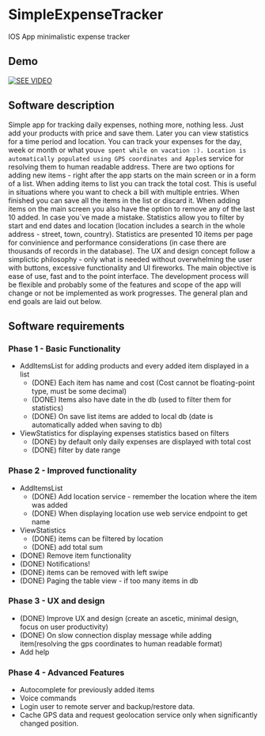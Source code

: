 # SimpleExpenseTracker
IOS App minimalistic expense tracker

## Demo

[![SEE VIDEO](http://img.youtube.com/vi/zNvj2wPLBus/0.jpg)](http://www.youtube.com/watch?v=zNvj2wPLBus)

## Software description

Simple app for tracking daily expenses, nothing more, nothing less. Just add your products with price and save them. Later you can view statistics for a time period and location. You can track your expenses for the day, week or month or what you`ve spent while on vacation :). Location is automatically populated using GPS coordinates and Apple`s service for resolving them to human readable address.
There are two options for adding new items - right after the app starts on the main screen or in a form of a list. When adding items to list you can track the total cost. This is useful in situations where you want to check a bill with multiple entries. When finished you can save all the items in the list or discard it. When adding items on the main screen you also have the option to remove any of the last 10 added. In case you`ve made a mistake.
Statistics allow you to filter by start and end dates and location (location includes a search in the whole address - street, town, country). Statistics are presented 10 items per page for convinience and performance considerations (in case there are thousands of records in the database).
The UX and design concept follow a simplictic philosophy - only what is needed without overwhelming the user with buttons, excessive functionality and UI fireworks. The main objective is ease of use, fast and to the point interface.
The development process will be flexible and probably some of the features and scope of the app will change or not be implemented as work progresses. The general plan and end goals are laid out below.

## Software requirements

### Phase 1 - Basic Functionality
- AddItemsList for adding products and every added item displayed in a list
    - (DONE) Each item has name and cost (Cost cannot be floating-point type, must be some decimal)
    - (DONE) Items also have date in the db (used to filter them for statistics)
    - (DONE) On save list items are added to local db (date is automatically added when saving to db)
- ViewStatistics for displaying expenses statistics based on filters
    - (DONE) by default only daily expenses are displayed with total cost
    - (DONE) filter by date range

### Phase 2 - Improved functionality
- AddItemsList
    - (DONE) Add location service - remember the location where the item was added
    - (DONE) When displaying location use web service endpoint to get name
- ViewStatistics
    - (DONE) items can be filtered by location
    - (DONE) add total sum
- (DONE) Remove item functionality
- (DONE) Notifications!
- (DONE) items can be removed with left swipe
- (DONE) Paging the table view - if too many items in db


### Phase 3 - UX and design
- (DONE) Improve UX and design (create an ascetic, minimal design, focus on user productivity)
- (DONE) On slow connection display message while adding item(resolving the gps coordinates to human readable format)
- Add help

### Phase 4 - Advanced Features
- Autocomplete for previously added items
- Voice commands
- Login user to remote server and backup/restore data.
- Cache GPS data and request geolocation service only when significantly changed position.